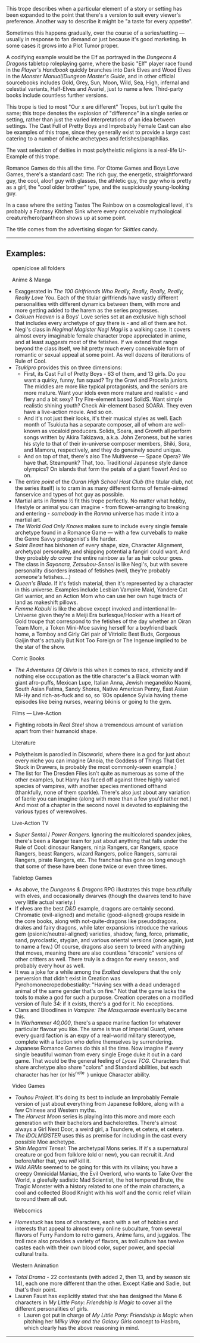 This trope describes when a particular element of a story or setting has been expanded to the point that there's a version to suit every viewer's preference. Another way to describe it might be "a taste for every appetite".

Sometimes this happens gradually, over the course of a series/setting —usually in response to fan demand or just because it's good marketing. In some cases it grows into a Plot Tumor proper.

A codifying example would be the Elf as portrayed in the _Dungeons & Dragons_ tabletop roleplaying game, where the basic "Elf" player race found in the _Player's Handbook_ quickly branches into Dark Elves and Wood Elves in the _Monster Manual_/_Dungeon Master's Guide_, and in other official sourcebooks includes Gold, Grey, Sun, Moon, Wild, Sea, High, infernal and celestial variants, Half-Elves and Avariel, just to name a few. Third-party books include countless further versions.

This trope is tied to most "Our x are different" Tropes, but isn't quite the same; this trope denotes the explosion of "difference" in a single series or setting, rather than just the varied interpretations of an idea between settings. The Cast Full of Pretty Boys and Improbably Female Cast can also be examples of this trope, since they generally exist to provide a large cast catering to a number of niche archetypes and fetishes/paraphilias.

The vast selection of deities in most polytheistic religions is a real-life Ur-Example of this trope.

Romance Games do this all the time. For Otome Games and Boys Love Games, there's a standard cast: The rich guy, the energetic, straightforward guy, the cool, aloof guy with glasses, the athletic guy, the guy who is pretty as a girl, the "cool older brother" type, and the suspiciously young-looking guy.

In a case where the setting Tastes The Rainbow on a cosmological level, it's probably a Fantasy Kitchen Sink where every conceivable mythological creature/hero/pantheon shows up at some point.

The title comes from the advertising slogan for _Skittles_ candy.

___

## Examples:

    open/close all folders 

    Anime & Manga 

-   Exaggerated in _The 100 Girlfriends Who Really, Really, Really, Really, Really Love You_. Each of the titular girlfriends have vastly different personalities with different dynamics between them, with more and more getting added to the harem as the series progresses.
-   _Gakuen Heaven_ is a Boys' Love series set at an exclusive high school that includes every archetype of guy there is - and all of them are hot.
-   Negi's class in _Negima! Magister Negi Magi_ is a walking case. It covers almost every imaginable female character trope appreciated in anime, and at least _suggests_ most of the fetishes. If we extend that range beyond the class itself, we hit pretty much every conceivable form of romantic or sexual appeal at some point. As well dozens of iterations of Rule of Cool.
-   _Tsukipro_ provides this on three dimensions:
    -   First, its Cast Full of Pretty Boys - 63 of them, and 13 girls. Do you want a quirky, funny, fun squad? Try the Gravi and Procella juniors. The middles are more like typical protagonists, and the seniors are more mature. Want your idols even more mature and realistic - and fiery and a bit sexy? Try Fire-element based SolidS. Want simple realistic shining youth? Check Air-element based SOARA. They even have a live-action movie. And so on.
    -   And it's not just their looks, it's their musical styles as well. Each month of Tsukiuta has a separate composer, all of whom are well-known as vocaloid producers. Solids, Soara, and Growth all perform songs written by Akira Takizawa, a.k.a. John Zeroness, but he varies his style to that of their in-universe composer members, Shiki, Sora, and Mamoru, respectively, and they do genuinely sound unique.
    -   And on top of that, there's also The Multiverse — Space Opera? We have that. Steampunk? That, too. Traditional Japanese style dance olympics? On islands that form the petals of a giant flower! And so on.
-   The entire _point_ of the _Ouran High School Host Club_ (the titular club, not the series itself) is to cram in as many different forms of female-aimed fanservice and types of hot guy as possible.
-   Martial arts in _Ranma ½_ fit this trope perfectly. No matter what hobby, lifestyle or animal you can imagine - from flower-arranging to breaking and entering - _somebody_ in the _Ranma_ universe has made it into a martial art.
-   _The World God Only Knows_ makes sure to include every single female archetype found in a Romance Game — with a few curveballs to make the Genre Savvy protagonist's life harder.
-   _Saint Beast_ has bishonen of every shape, size, Character Alignment, archetypal personality, and shipping potential a fangirl could want. And they probably _do_ cover the entire rainbow as far as hair colour goes.
-   The class in _Sayonara, Zetsubou-Sensei_ is like Negi's, but with severe personality disorders instead of fetishes (well, they're probably _someone's_ fetishes....)
-   _Queen's Blade_. If it's fetish material, then it's represented by a character in this universe. Examples include Lesbian Vampire Maid, Yandere Cat Girl warrior, and an Action Mom who can use her own huge tracts of land as makeshift pillows.
-   _Femme Kabuki_ is like the above except invoked and intentional In-Universe given they're a Meiji Era burlesque/Hooker with a Heart of Gold troupe that correspond to the fetishes of the day whether an Oiran Team Mom, a Token Mini-Moe saving herself for a boyfriend back home, a Tomboy and Girly Girl pair of Vitriolic Best Buds, Gorgeous Gaijin that's actually But Not Too Foreign or The Ingenue implied to be the star of the show.

    Comic Books 

-   _The Adventures Of Olivia_ is this when it comes to race, ethnicity and if nothing else occupation as the title character's a Black woman with giant afro-puffs, Mexican Lupe, Italian Anna, Jewish meganekko Naomi, South Asian Fatima, Sandy Shores, Native American Penny, East Asian Mi-Hy and rich-as-fuck and so, so '80s opulence Sylvia having theme episodes like being nurses, wearing bikinis or going to the gym.

    Films — Live-Action 

-   Fighting robots in _Real Steel_ show a tremendous amount of variation apart from their humanoid shape.

    Literature 

-   Polytheism is parodied in Discworld, where there is a god for just about every niche you can imagine (Anoia, the Goddess of Things That Get Stuck in Drawers, is probably the most commonly-seen example.)
-   The list for The Dresden Files isn't quite as numerous as some of the other examples, but Harry has faced off against three highly varied species of vampires, with another species mentioned offhand (thankfully, none of them sparkle). There's also just about any variation of faerie you can imagine (along with more than a few you'd rather not.) And most of a chapter in the second novel is devoted to explaining the various types of werewolves.

    Live-Action TV 

-   _Super Sentai_ / _Power Rangers_. Ignoring the multicolored spandex jokes, there's been a Ranger team for just about anything that falls under the Rule of Cool: dinosaur Rangers, ninja Rangers, car Rangers, space Rangers, beast Rangers, wizard Rangers, police Rangers, samurai Rangers, pirate Rangers, etc. The franchise has gone on long enough that some of these have been done twice or even three times.

    Tabletop Games 

-   As above, the _Dungeons & Dragons_ RPG illustrates this trope beautifully with elves, and occasionally dwarves (though the dwarves tend to have very little actual variety.)
-   If elves are the best _D&D_ example, dragons are certainly second. Chromatic (evil-aligned) and metallic (good-aligned) groups reside in the core books, along with not-quite-dragons like pseudodragons, drakes and fairy dragons, while later expansions introduce the various gem (psionic/neutral-aligned) varieties, shadow, fang, force, prismatic, sand, pyroclastic, stygian, and various oriental versions (once again, just to name a few.) Of course, dragons also seem to breed with anything that moves, meaning there are also countless "draconic" versions of other critters as well. There truly is a dragon for every season, and probably every hour as well.
-   It was a joke for a while among the _Exalted_ developers that the only perversion that didn't exist in Creation was Pyrohomonecropedobestiality: "Having sex with a dead underaged animal of the same gender that's on fire." Not that the game lacks the tools to make a god for such a purpose. Creation operates on a modified version of Rule 34: if it exists, there's a god for it. No exceptions.
-   Clans and Bloodlines in _Vampire: The Masquerade_ eventually became this.
-   In _Warhammer 40,000_, there's a space marine faction for whatever particular flavour you like. The same is true of Imperial Guard, where every guard faction is an expy of a real-world military stereotype, complete with a faction who define themselves by surrendering.
-   Japanese Romance Games do this all the time. Now imagine if every single beautiful woman from every single Eroge duke it out in a card game. That would be the general feeling of _Lycee TCG_. Characters that share archetype also share "colors" and Standard abilities, but each character has her (or his<sup>note&nbsp;</sup> ) unique Character ability.

    Video Games 

-   _Touhou Project_. It's doing its best to include an Improbably Female version of just about everything from Japanese folklore, along with a few Chinese and Western myths.
-   The _Harvest Moon_ series is playing into this more and more each generation with their bachelors and bachelorettes. There's almost always a Girl Next Door, a weird girl, a Tsundere, et cetera, et cetera.
-   _The iDOLM@STER_ uses this as premise for including in the cast every possible Moe archetype.
-   _Shin Megami Tensei_: The archetypal Mons series. If it's a supernatural creature or god from folklore (old or new), you can recruit it. And before/after that, you _will_ kill it.
-   _Wild ARMs_ seemed to be going for this with its villains; you have a creepy Omnicidal Maniac, the Evil Overlord, who wants to Take Over the World, a gleefully sadistic Mad Scientist, the hot tempered Brute, the Tragic Monster with a history related to one of the main characters, a cool and collected Blood Knight with his wolf and the comic relief villain to round them all out.

     Webcomics 

-   _Homestuck_ has tons of characters, each with a set of hobbies and interests that appeal to almost every online subculture, from several flavors of Furry Fandom to retro gamers, Anime fans, and juggalos. The troll race also provides a variety of flavors, as troll culture has twelve castes each with their own blood color, super power, and special cultural traits.

    Western Animation 

-   _Total Drama_ - 22 contestants (with added 2, then 13, and by season six 14), each one more different than the other. Except Katie and Sadie, but that's their point.
-   Lauren Faust has explicitly stated that she has designed the Mane 6 characters in _My Little Pony: Friendship is Magic_ to cover all the different personalities of girls.
    -   Lauren got put in charge of _My Little Pony: Friendship is Magic_ when pitching her _Milky Way and the Galaxy Girls_ concept to Hasbro, which clearly has the above reasoning in mind.

___